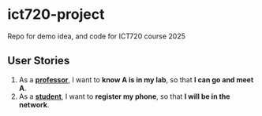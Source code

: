 # ict720-project
Repo for demo idea, and code for ICT720 course 2025

## User Stories
1. As a **<ins>professor</ins>**, I want to **know A is in my lab**, so that **I can go and meet A**.
2. As a **<ins>student</ins>**, I want to **register my phone**, so that **I will be in the network**.
